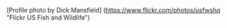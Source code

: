 
[Profile photo by Dick Mansfield] (https://www.flickr.com/photos/usfwshq "Flickr US Fish and Wildlife")
